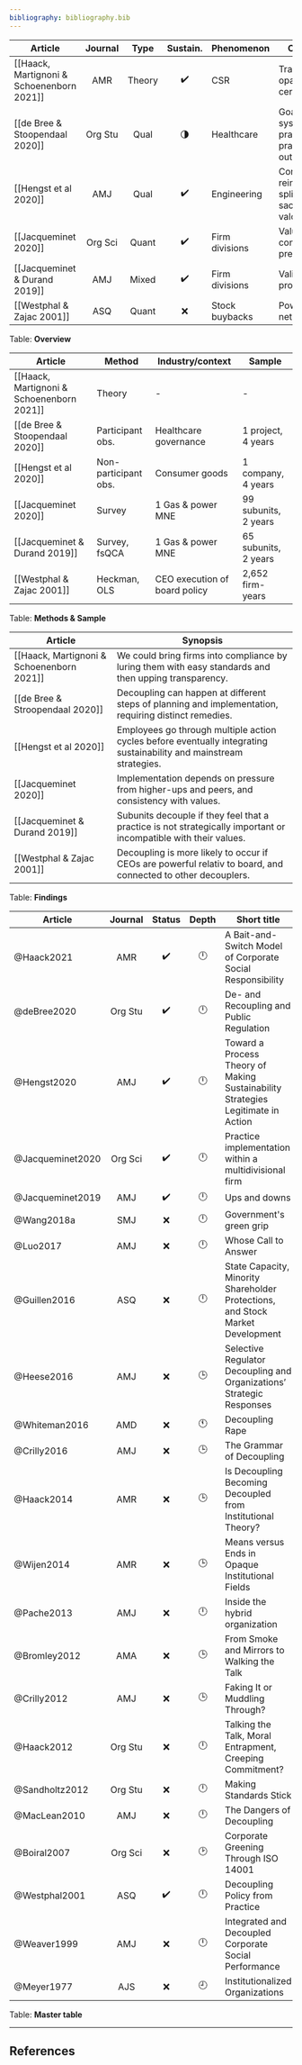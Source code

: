 ```yaml
---
bibliography: bibliography.bib
---
```


Article                             |Journal| Type| Sustain.          | Phenomenon  | Concepts
--------------                      | :-:   | :-: | :-:               | ---------   | ---------------------------
[[Haack, Martignoni & Schoenenborn 2021]]|AMR|Theory|:heavy_check_mark:| CSR        | Transparency, opacity, ceremonial
[[de Bree & Stoopendaal 2020]]      |Org Stu| Qual|:last_quarter_moon:| Healthcare  | Goal-system, system-practice & practice-outcome dcpl.
[[Hengst et al 2020]]               | AMJ   | Qual| :heavy_check_mark:| Engineering | Compromise, reinterprete, split, sacrifice, valorize 
[[Jacqueminet 2020]]                |Org Sci|Quant| :heavy_check_mark:|Firm divisions| Value consistency, pressure
[[Jacqueminet & Durand 2019]]       | AMJ   |Mixed| :heavy_check_mark:|Firm divisions| Validity, propriety
[[Westphal & Zajac 2001]]           | ASQ   |Quant| :x:               |Stock buybacks| Power, network ties
Table: **Overview**

Article                             | Method            | Industry/context          | Sample
------                              | ---               | ---                       | ---
[[Haack, Martignoni & Schoenenborn 2021]]| Theory       | -                         | -
[[de Bree & Stoopendaal 2020]]      | Participant obs.  | Healthcare governance     | 1 project, 4 years
[[Hengst et al 2020]]              |Non-participant obs.| Consumer goods            | 1 company, 4 years
[[Jacqueminet 2020]]                | Survey            | 1 Gas & power MNE         | 99 subunits, 2 years
[[Jacqueminet & Durand 2019]]       | Survey, fsQCA     | 1 Gas & power MNE         | 65 subunits, 2 years 
[[Westphal & Zajac 2001]]           | Heckman, OLS      |CEO execution of board policy|2,652 firm-years          
Table: **Methods & Sample**

Article                         | Synopsis
----                            | ---------------
[[Haack, Martignoni & Schoenenborn 2021]] | We could bring firms into compliance by luring them with easy standards and then upping transparency.
[[de Bree & Stroopendaal 2020]] | Decoupling can happen at different steps of planning and implementation, requiring distinct remedies.
[[Hengst et al 2020]]           | Employees go through multiple action cycles before eventually integrating sustainability and mainstream strategies.
[[Jacqueminet 2020]]            | Implementation depends on pressure from higher-ups and peers, and consistency with values.
[[Jacqueminet & Durand 2019]]   | Subunits decouple if they feel that a practice is not strategically important or incompatible with their values.
[[Westphal & Zajac 2001]]       | Decoupling is more likely to occur if CEOs are powerful relativ to board, and connected to other decouplers.
Table: **Findings**

Article                 |Journal| Status           | Depth     | Short title
---------               | :-:   | :-:              | :-:       | ---------------
@Haack2021              | AMR   |:heavy_check_mark:| :clock12: | A Bait-and-Switch Model of Corporate Social Responsibility
@deBree2020             |Org Stu|:heavy_check_mark:| :clock12: | De- and Recoupling and Public Regulation 
@Hengst2020             | AMJ   |:heavy_check_mark:| :clock12: | Toward a Process Theory of Making Sustainability Strategies Legitimate in Action
@Jacqueminet2020        |Org Sci|:heavy_check_mark:| :clock12: | Practice implementation within a multidivisional firm
@Jacqueminet2019        | AMJ   |:heavy_check_mark:| :clock12: | Ups and downs
@Wang2018a              | SMJ   | :x:              | :clock12: | Government's green grip
@Luo2017                | AMJ   | :x:              | :clock12: | Whose Call to Answer
@Guillen2016            | ASQ   | :x:              | :clock12: | State Capacity, Minority Shareholder Protections, and Stock Market Development
@Heese2016              | AMJ   | :x:              | :clock3:  | Selective Regulator Decoupling and Organizations’ Strategic Responses
@Whiteman2016           | AMD   | :x:              | :clock11: | Decoupling Rape
@Crilly2016             | AMJ   | :x:              | :clock3:  | The Grammar of Decoupling
@Haack2014              | AMR   | :x:              | :clock3:  | Is Decoupling Becoming Decoupled from Institutional Theory?
@Wijen2014              | AMR   | :x:              | :clock3:  | Means versus Ends in Opaque Institutional Fields
@Pache2013              | AMJ   | :x:              | :clock12: | Inside the hybrid organization
@Bromley2012            | AMA   | :x:              | :clock3:  | From Smoke and Mirrors to Walking the Talk
@Crilly2012             | AMJ   | :x:              | :clock3:  | Faking It or Muddling Through?
@Haack2012              |Org Stu| :x:              | :clock12: | Talking the Talk, Moral Entrapment, Creeping Commitment?
@Sandholtz2012          |Org Stu| :x:              | :clock12: | Making Standards Stick
@MacLean2010            | AMJ   | :x:              | :clock12: | The Dangers of Decoupling
@Boiral2007             |Org Sci| :x:              | :clock2:  | Corporate Greening Through ISO 14001
@Westphal2001           | ASQ   |:heavy_check_mark:| :clock12: | Decoupling Policy from Practice
@Weaver1999             | AMJ   | :x:              | :clock12: | Integrated and Decoupled Corporate Social Performance
@Meyer1977              | AJS   | :x:              | :clock9:  | Institutionalized Organizations
Table: **Master table**

---

## References